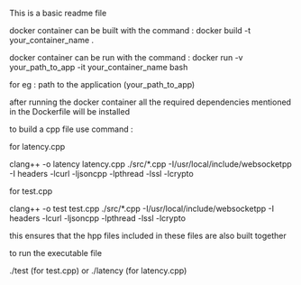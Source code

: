 This is a basic readme file 

docker container can be built with the command : docker build -t your_container_name . 

docker container can be run with the command : docker run -v your_path_to_app -it your_container_name bash

for eg :  path to the application (your_path_to_app)

after running the docker container all the required dependencies mentioned in the Dockerfile will be installed 

to build a cpp file use command :

for latency.cpp

clang++ -o latency latency.cpp ./src/*.cpp -I/usr/local/include/websocketpp -I headers -lcurl -ljsoncpp -lpthread -lssl -lcrypto   

for test.cpp

clang++ -o test test.cpp ./src/*.cpp -I/usr/local/include/websocketpp -I headers -lcurl -ljsoncpp -lpthread -lssl -lcrypto   

this ensures that the hpp files included in these files are also built together 

to run the executable file

./test (for test.cpp)
or ./latency (for latency.cpp)